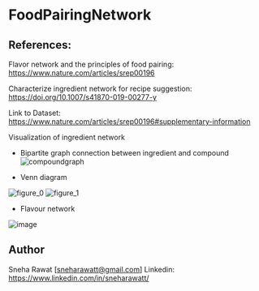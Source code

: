 # FoodPairingNetwork
## References:
Flavor network and the principles of food pairing: https://www.nature.com/articles/srep00196

Characterize ingredient network for recipe suggestion: https://doi.org/10.1007/s41870-019-00277-y

Link to Dataset: https://www.nature.com/articles/srep00196#supplementary-information

Visualization of ingredient network
* Bipartite graph connection between ingredient and compound
![compoundgraph](https://user-images.githubusercontent.com/14850120/56093063-acb97a80-5ee1-11e9-933c-1156a81d4655.png)

* Venn diagram

![figure_0](https://user-images.githubusercontent.com/14850120/56093061-a925f380-5ee1-11e9-9bac-cff8a7672da4.png)
![figure_1](https://user-images.githubusercontent.com/14850120/56093062-aa572080-5ee1-11e9-8c55-2fef05c10137.png)
 
* Flavour network

![image](https://user-images.githubusercontent.com/14850120/56093068-c22ea480-5ee1-11e9-9711-e4cbc2f70b89.png)

## Author
Sneha Rawat [sneharawatt@gmail.com]
Linkedin: https://www.linkedin.com/in/sneharawatt/

